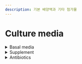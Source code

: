 ```yaml
---
description: 기본 배양액과 기타 첨가물
---
```


# Culture media

<details>

<summary>Basal media</summary>

DMEM

McCoy's

Opti-MEM

</details>

<details>

<summary>Supplement</summary>

Sodium pyruvate

HEPES



</details>

<details>

<summary>Antibiotics</summary>

Puromycin

Blasticidin S

Hygromycin

Ciprofloxacin



</details>









